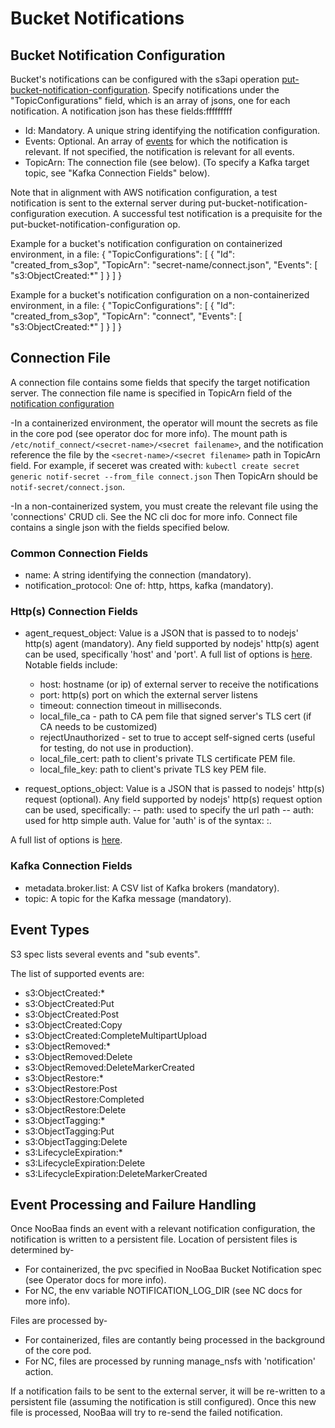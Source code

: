 # Bucket Notifications

## Bucket Notification Configuration

Bucket's notifications can be configured with the s3api operation [put-bucket-notification-configuration](https://awscli.amazonaws.com/v2/documentation/api/latest/reference/s3api/put-bucket-notification-configuration.html).
Specify notifications under the "TopicConfigurations" field, which is an array of jsons, one for each notification.
A notification json has these fields:fffffffff
- Id: Mandatory. A unique string identifying the notification configuration.
- Events: Optional. An array of [events](https://docs.aws.amazon.com/AmazonS3/latest/userguide/notification-how-to-event-types-and-destinations.html) for which the notification is relevant.
          If not specified, the notification is relevant for all events.
- TopicArn: The connection file (see below). (To specify a Kafka target topic, see "Kafka Connection Fields" below).

Note that in alignment with AWS notification configuration, a test notification is sent to the external server during put-bucket-notification-configuration execution.
A successful test notification is a prequisite for the put-bucket-notification-configuration op.

Example for a bucket's notification configuration on containerized environment, in a file:
{
    "TopicConfigurations": [
        {
            "Id": "created_from_s3op",
            "TopicArn": "secret-name/connect.json",
            "Events": [
                "s3:ObjectCreated:*"
            ]
        }
    ]
}

Example for a bucket's notification configuration on a non-containerized environment, in a file:
{
    "TopicConfigurations": [
        {
            "Id": "created_from_s3op",
            "TopicArn": "connect",
            "Events": [
                "s3:ObjectCreated:*"
            ]
        }
    ]
}

## Connection File
A connection file contains some fields that specify the target notification server.
The connection file name is specified in TopicArn field of the [notification configuration](https://awscli.amazonaws.com/v2/documentation/api/latest/reference/s3api/put-bucket-notification-configuration.html)

-In a containerized environment, the operator will mount the secrets as file in the core pod (see operator doc for more info).
The mount path is `/etc/notif_connect/<secret-name>/<secret failename>`, and the notification reference the file by the `<secret-name>/<secret filename>` path in TopicArn field.
For example, if seceret was created with:
`kubectl create secret generic notif-secret --from_file connect.json`
Then TopicArn should be `notif-secret/connect.json`.

-In a non-containerized system, you must create the relevant file using the 'connections' CRUD cli.
See the NC cli doc for more info.
Connect file contains a single json with the fields specified below.

### Common Connection Fields
- name: A string identifying the connection (mandatory).
- notification_protocol: One of: http, https, kafka (mandatory).

### Http(s) Connection Fields
- agent_request_object: Value is a JSON that is passed to to nodejs' http(s) agent (mandatory).
Any field supported by nodejs' http(s) agent can be used, specifically 'host' and 'port'.
A full list of options is [here](https://nodejs.org/docs/latest-v22.x/api/http.html#new-agentoptions).
Notable fields include:
    - host: hostname (or ip) of external server to receive the notifications
    - port: http(s) port on which the external server listens
    - timeout: connection timeout in milliseconds.
    - local_file_ca - path to CA pem file that signed server's TLS cert (if CA needs to be customized)
    - rejectUnauthorized - set to true to accept self-signed certs (useful for testing, do not use in production).
    - local_file_cert: path to client's private TLS certificate PEM file.
    - local_file_key: path to client's private TLS key PEM file.

- request_options_object: Value is a JSON that is passed to nodejs' http(s) request (optional).
Any field supported by nodejs' http(s) request option can be used, specifically:
-- path: used to specify the url path
-- auth: used for http simple auth. Value for 'auth' is of the syntax: <name>:<passowrd>.

A full list of options is [here](https://nodejs.org/docs/latest-v22.x/api/http.html#httprequesturl-options-callback).

### Kafka Connection Fields
- metadata.broker.list: A CSV list of Kafka brokers (mandatory).
- topic: A topic for the Kafka message (mandatory).

## Event Types
S3 spec lists several events and "sub events".

The list of supported events are:

- s3:ObjectCreated:*
- s3:ObjectCreated:Put
- s3:ObjectCreated:Post
- s3:ObjectCreated:Copy
- s3:ObjectCreated:CompleteMultipartUpload
- s3:ObjectRemoved:*
- s3:ObjectRemoved:Delete
- s3:ObjectRemoved:DeleteMarkerCreated
- s3:ObjectRestore:*
- s3:ObjectRestore:Post
- s3:ObjectRestore:Completed
- s3:ObjectRestore:Delete
- s3:ObjectTagging:*
- s3:ObjectTagging:Put
- s3:ObjectTagging:Delete
- s3:LifecycleExpiration:*
- s3:LifecycleExpiration:Delete
- s3:LifecycleExpiration:DeleteMarkerCreated

## Event Processing and Failure Handling
Once NooBaa finds an event with a relevant notification configuration, the notification
is written to a persistent file.
Location of persistent files is determined by-
- For containerized, the pvc specified in NooBaa Bucket Notification spec (see Operator docs for more info).
- For NC, the env variable NOTIFICATION_LOG_DIR (see NC docs for more info).

Files are processed by-
- For containerized, files are contantly being processed in the background of the core pod.
- For NC, files are processed by running manage_nsfs with 'notification' action.

If a notification fails to be sent to the external server, it will be re-written to a persistent file (assuming the
notification is still configured).
Once this new file is processed, NooBaa will try to re-send the failed notification.
